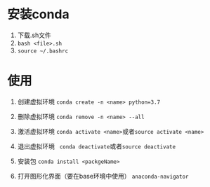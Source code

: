 # 安装conda
1. 下载<file>.sh文件
2. `bash <file>.sh`
3. `source ~/.bashrc`

# 使用
1. 创建虚拟环境
   `conda create -n <name> python=3.7`

2. 删除虚拟环境
   `conda remove -n <name> --all`

3. 激活虚拟环境
   `conda activate <name>`或者`source activate <name>`

3. 退出虚拟环境
   ` conda deactivate`或者`source deactivate`

4. 安装包
   `conda install <packgeName>`

5. 打开图形化界面（要在base环境中使用）
   `anaconda-navigator`





